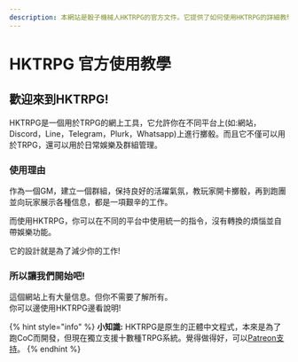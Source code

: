 ```yaml
---
description: 本網站是骰子機械人HKTRPG的官方文件。它提供了如何使用HKTRPG的詳細教學。
---
```


# HKTRPG  官方使用教學

## **歡迎來到HKTRPG!**

HKTRPG是一個用於TRPG的網上工具，它允許你在不同平台上(如:網站，Discord，Line，Telegram，Plurk，Whatsapp)上進行擲骰。而且它不僅可以用於TRPG，還可以用於日常娛樂及群組管理。

### 使用理由

作為一個GM，建立一個群組，保持良好的活躍氣氛，教玩家開卡擲骰，再到跑團並向玩家展示各種信息，都是一項艱辛的工作。&#x20;

而使用HKTRPG，你可以在不同的平台中使用統一的指令，沒有轉換的煩惱並自帶娛樂功能。

它的設計就是為了減少你的工作!&#x20;

### 所以讓我們開始吧!&#x20;

這個網站上有大量信息。但你不需要了解所有。\
你可以邊使用HKTRPG邊看說明!

{% hint style="info" %}
**小知識:** HKTRPG是原生的正體中文程式，本來是為了跑CoC而開發，但現在獨立支援十數種TRPG系統。覺得做得好，可以[Patreon支持](https://www.patreon.com/HKTRPG)。
{% endhint %}
